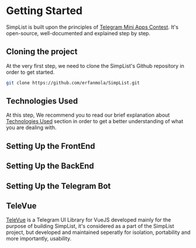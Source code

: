 # Getting Started

SimpList is built upon the principles of [Telegram Mini Apps Contest](https://t.me/contest/327). It's open-source, well-documented and explained step by step. 

## Cloning the project

At the very first step, we need to clone the SimpList's Github repository in order to get started.

```bash
git clone https://github.com/erfanmola/SimpList.git
```

## Technologies Used

At this step, We recommend you to read our brief explanation about [Technologies Used](/technologies-used) section in order to get a better understanding of what you are dealing with.

## Setting Up the FrontEnd

## Setting Up the BackEnd

## Setting Up the Telegram Bot

## TeleVue

[TeleVue](https://github.com/erfanmola/TeleVue) is a Telegram UI Library for VueJS developed mainly for the purpose of building SimpList, it's considered as a part of the SimpList project, but developed and maintained seperatly for isolation, portability and more importantly, usability.  
